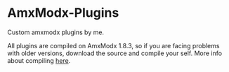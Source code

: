 # AmxModx-Plugins
Custom amxmodx plugins by me.

All plugins are compiled on AmxModx 1.8.3, so if you are facing problems with older versions, download the source and compile your self. More info about compiling [here](https://wiki.alliedmods.net/Compiling_Plugins_(AMX_Mod_X)).

